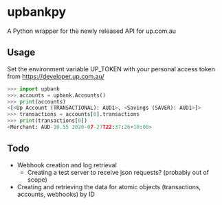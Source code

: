 upbankpy
========

A Python wrapper for the newly released API for up.com.au

Usage
-----

Set the environment variable UP\_TOKEN with your personal access token from https://developer.up.com.au/

```python
>>> import upbank
>>> accounts = upbank.Accounts()
>>> print(accounts)
<[<Up Account (TRANSACTIONAL): AUD1>, <Savings (SAVER): AUD1>]>
>>> transactions = accounts[0].transactions
>>> print(transactions[0])
<Merchant: AUD-10.55 2020-07-27T22:37:26+10:00>
```

Todo
----
* Webhook creation and log retrieval
  * Creating a test server to receive json requests? (probably out of scope)
* Creating and retrieving the data for atomic objects (transactions, accounts, webhooks) by ID
